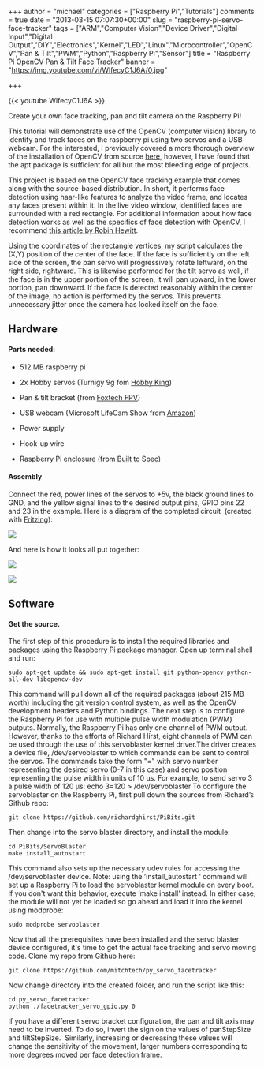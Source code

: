 +++
author = "michael"
categories = ["Raspberry Pi","Tutorials"]
comments = true
date = "2013-03-15 07:07:30+00:00"
slug = "raspberry-pi-servo-face-tracker"
tags = ["ARM","Computer Vision","Device Driver","Digital Input","Digital Output","DIY","Electronics","Kernel","LED","Linux","Microcontroller","OpenCV","Pan &amp; Tilt","PWM","Python","Raspberry Pi","Sensor"]
title = "Raspberry Pi OpenCV Pan & Tilt Face Tracker"
banner = "https://img.youtube.com/vi/WlfecyC1J6A/0.jpg"

+++

{{< youtube WlfecyC1J6A >}}

Create your own face tracking, pan and tilt camera on the Raspberry Pi!

This tutorial will demonstrate use of the OpenCV (computer vision) library to identify and track faces on the raspberry pi using two servos and a USB webcam. For the interested, I previously covered a more thorough overview of the installation of OpenCV from source [here](http://mitchtech.net/raspberry-pi-opencv/), however, I have found that the apt package is sufficient for all but the most bleeding edge of projects.

This project is based on the OpenCV face tracking example that comes along with the source-based distribution. In short, it performs face detection using haar-like features to analyze the video frame, and locates any faces present within it. In the live video window, identified faces are surrounded with a red rectangle. For additional information about how face detection works as well as the specifics of face detection with OpenCV, I recommend [this article by Robin Hewitt](http://www.cognotics.com/opencv/servo_2007_series/part_2/sidebar.html).

Using the coordinates of the rectangle vertices, my script calculates the (X,Y) position of the center of the face. If the face is sufficiently on the left side of the screen, the pan servo will progressively rotate leftward, on the right side, rightward. This is likewise performed for the tilt servo as well, if the face is in the upper portion of the screen, it will pan upward, in the lower portion, pan downward. If the face is detected reasonably within the center of the image, no action is performed by the servos. This prevents unnecessary jitter once the camera has locked itself on the face.

## Hardware

#### Parts needed:

  * 512 MB raspberry pi

  * 2x Hobby servos (Turnigy 9g fom [Hobby King](http://www.hobbyking.com/hobbyking/store/__9549__Turnigy_TG9e_9g_1_5kg_0_10sec_Eco_Micro_Servo.html))

  * Pan & tilt bracket (from [Foxtech FPV](http://www.foxtechfpv.com/plastic-pantilt-for-9g-servos-p-227.html))

  * USB webcam (Microsoft LifeCam Show from [Amazon](http://www.amazon.com/Microsoft-LifeCam-Show-Webcam-Black/dp/B001DWI1F0))

  * Power supply

  * Hook-up wire

  * Raspberry Pi enclosure (from [Built to Spec](http://builttospecstore.storenvy.com/products/745661-clear-raspberry-pi-enclosure-kit))

#### Assembly

Connect the red, power lines of the servos to +5v, the black ground lines to GND, and the yellow signal lines to the desired output pins, GPIO pins 22 and 23 in the example. Here is a diagram of the completed circuit  (created with [Fritzing](http://fritzing.org/)):

![](/img/raspi_servo_facetracker.png)

And here is how it looks all put together:

![](/img/raspi-facetracker-side.jpg)

![](/img/raspi-facetracker-front.jpg)

## Software

#### Get the source.

The first step of this procedure is to install the required libraries and packages using the Raspberry Pi package manager. Open up terminal shell and run:

```
sudo apt-get update && sudo apt-get install git python-opencv python-all-dev libopencv-dev
```

This command will pull down all of the required packages (about 215 MB worth) including the git version control system, as well as the OpenCV development headers and Python bindings. The next step is to configure the Raspberry Pi for use with multiple pulse width modulation (PWM) outputs. Normally, the Raspberry Pi has only one channel of PWM output. However, thanks to the efforts of Richard Hirst, eight channels of PWM can be used through the use of this servoblaster kernel driver.The driver creates a device file, /dev/servoblaster to which commands can be sent to control the servos. The commands take the form "=" with servo number representing the desired servo (0-7 in this case) and servo position representing the pulse width in units of 10 µs. For example, to send servo 3 a pulse width of 120 µs: echo 3=120 > /dev/servoblaster To configure the servoblaster on the Raspberry Pi, first pull down the sources from Richard’s Github repo:

```
git clone https://github.com/richardghirst/PiBits.git
```

Then change into the servo blaster directory, and install the module:

```
cd PiBits/ServoBlaster
make install_autostart
```

This command also sets up the necessary udev rules for accessing the /dev/servoblaster device. Note: using the ’install_autostart ’ command will set up a Raspberry Pi to load the servoblaster kernel module on every boot. If you don't want this behavior, execute ‘make install’ instead. In either case, the module will not yet be loaded so go ahead and load it into the kernel using modprobe:

```
sudo modprobe servoblaster
```

Now that all the prerequisites have been installed and the servo blaster device configured, it's time to get the actual face tracking and servo moving code. Clone my repo from Github here:

```
git clone https://github.com/mitchtech/py_servo_facetracker
```

Now change directory into the created folder, and run the script like this:

```
cd py_servo_facetracker
python ./facetracker_servo_gpio.py 0
```

If you have a different servo bracket configuration, the pan and tilt axis may need to be inverted. To do so, invert the sign on the values of panStepSize and tiltStepSize.  Similarly, increasing or decreasing these values will change the sensitivity of the movement, larger numbers corresponding to more degrees moved per face detection frame.

